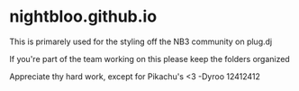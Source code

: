 # nightbloo.github.io
This is primarely used for the styling off the NB3 community on plug.dj

If you're part of the team working on this please keep the folders organized

Appreciate thy hard work, except for Pikachu's <3 -Dyroo 
12412412
